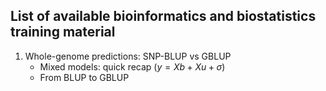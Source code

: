 ## List of available bioinformatics and biostatistics training material

1. Whole-genome predictions: SNP-BLUP vs GBLUP 
	- Mixed models: quick recap ($y=Xb+Xu+\sigma$)
	- From BLUP to GBLUP
